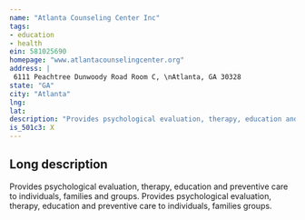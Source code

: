 ```yaml
---
name: "Atlanta Counseling Center Inc"
tags:
- education
- health
ein: 581025690
homepage: "www.atlantacounselingcenter.org"
address: |
 6111 Peachtree Dunwoody Road Room C, \nAtlanta, GA 30328
state: "GA"
city: "Atlanta"
lng: 
lat: 
description: "Provides psychological evaluation, therapy, education and preventive care to individuals, families and groups. "
is_501c3: X
---
```


## Long description

Provides psychological evaluation, therapy, education and preventive care to individuals, families and groups. Provides psychological evaluation, therapy, education and preventive care to individuals, families groups. 
